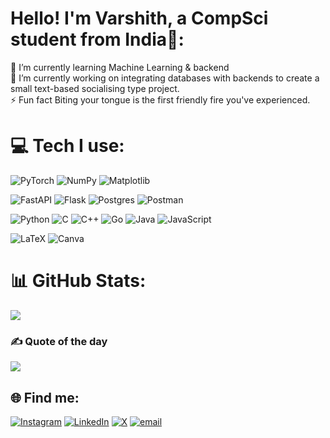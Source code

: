 # Hello! I'm Varshith, a CompSci student from India👋:
🌱 I’m currently learning Machine Learning & backend <br>
🔭 I’m currently working on integrating databases with backends to create a small text-based socialising type project. <br>
⚡ Fun fact Biting your tongue is the first friendly fire you've experienced.


# 💻 Tech I use:
<!-- Machine Learning -->
![PyTorch](https://img.shields.io/badge/PyTorch-%23EE4C2C.svg?style=for-the-badge&logo=PyTorch&logoColor=white) 
![NumPy](https://img.shields.io/badge/numpy-%23013243.svg?style=for-the-badge&logo=numpy&logoColor=white)
![Matplotlib](https://img.shields.io/badge/Matplotlib-%23ffffff.svg?style=for-the-badge&logo=Matplotlib&logoColor=black) 


<!-- Backend -->
![FastAPI](https://img.shields.io/badge/FastAPI-005571?style=for-the-badge&logo=fastapi) 
![Flask](https://img.shields.io/badge/flask-%23000.svg?style=for-the-badge&logo=flask&logoColor=white) 
![Postgres](https://img.shields.io/badge/postgres-%23316192.svg?style=for-the-badge&logo=postgresql&logoColor=white) 
![Postman](https://img.shields.io/badge/Postman-FF6C37?style=for-the-badge&logo=postman&logoColor=white)

<!-- Programming -->
![Python](https://img.shields.io/badge/python-3670A0?style=for-the-badge&logo=python&logoColor=ffdd54) 
![C](https://img.shields.io/badge/c-%2300599C.svg?style=for-the-badge&logo=c&logoColor=white) 
![C++](https://img.shields.io/badge/c++-%2300599C.svg?style=for-the-badge&logo=c%2B%2B&logoColor=white) 
![Go](https://img.shields.io/badge/go-%2300ADD8.svg?style=for-the-badge&logo=go&logoColor=white) 
![Java](https://img.shields.io/badge/java-%23ED8B00.svg?style=for-the-badge&logo=openjdk&logoColor=white) 
![JavaScript](https://img.shields.io/badge/javascript-%23323330.svg?style=for-the-badge&logo=javascript&logoColor=%23F7DF1E) 

<!-- Extras/Creative -->
![LaTeX](https://img.shields.io/badge/latex-%23008080.svg?style=for-the-badge&logo=latex&logoColor=white) 
![Canva](https://img.shields.io/badge/Canva-%2300C4CC.svg?style=for-the-badge&logo=Canva&logoColor=white) 

# 📊 GitHub Stats:
![](https://nirzak-streak-stats.vercel.app/?user=varshithpilli&theme=dark&hide_border=false)<br/>

<!-- 
![](https://github-readme-stats.vercel.app/api/top-langs/?username=varshithpilli&theme=dark&hide_border=false&include_all_commits=true&count_private=true&layout=compact)

## 🏆 GitHub Trophies
![](https://github-profile-trophy.vercel.app/?username=varshithpilli&theme=radical&no-frame=false&no-bg=false&margin-w=4)
-->

### ✍️ Quote of the day
![](https://quotes-github-readme.vercel.app/api?type=horizontal&theme=radical)

## 🌐 Find me:
[![Instagram](https://img.shields.io/badge/Instagram-%23E4405F.svg?logo=Instagram&logoColor=white)](https://instagram.com/thevarzone) [![LinkedIn](https://img.shields.io/badge/LinkedIn-%230077B5.svg?logo=linkedin&logoColor=white)](https://linkedin.com/in/varshith-pilli) [![X](https://img.shields.io/badge/X-black.svg?logo=X&logoColor=white)](https://x.com/thesixthdude) [![email](https://img.shields.io/badge/Email-D14836?logo=gmail&logoColor=white)](mailto:varshith6946@gmail.com) 
<!-- Proudly created with GPRM ( https://gprm.itsvg.in ) -->
